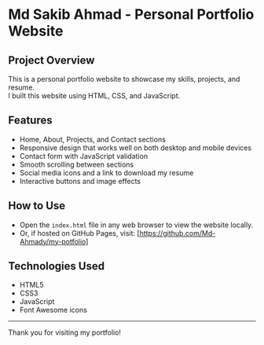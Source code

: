 # Md Sakib Ahmad - Personal Portfolio Website

## Project Overview
This is a personal portfolio website to showcase my skills, projects, and resume.  
I built this website using HTML, CSS, and JavaScript.

## Features
- Home, About, Projects, and Contact sections  
- Responsive design that works well on both desktop and mobile devices  
- Contact form with JavaScript validation  
- Smooth scrolling between sections  
- Social media icons and a link to download my resume  
- Interactive buttons and image effects

## How to Use
- Open the `index.html` file in any web browser to view the website locally.  
- Or, if hosted on GitHub Pages, visit: [https://github.com/Md-Ahmady/my-potfolio]

## Technologies Used
- HTML5  
- CSS3  
- JavaScript  
- Font Awesome icons

---

Thank you for visiting my portfolio!

